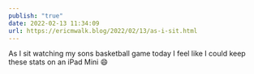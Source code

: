 ```yaml
---
publish: "true"
date: 2022-02-13 11:34:09
url: https://ericmwalk.blog/2022/02/13/as-i-sit.html
---
```

As I sit watching my sons basketball game today I feel like I could keep these stats on an iPad Mini 😄